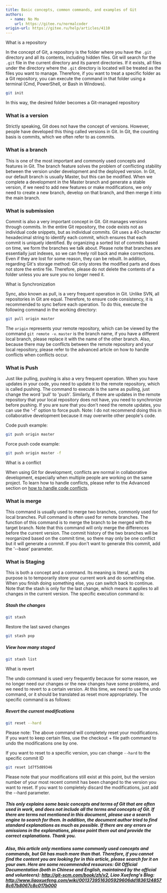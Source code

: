 ```yaml
---
title: Basic concepts, common commands, and examples of Git
authors:
  - name: No Mo
    url: https://gitee.ru/normalcoder
origin-url: https://gitee.ru/help/articles/4110
---
```


What is a repository

In the concept of Git, a repository is the folder where you have the `.git` directory and all its contents, including hidden files. Git will search for the `.git` file in the current directory and its parent directories. If it exists, all files under the directory where the `.git` directory is located will be treated as the files you want to manage. Therefore, if you want to treat a specific folder as a Git repository, you can execute the command in that folder using a terminal (Cmd, PowerShell, or Bash in Windows).

```bash
git init
```

In this way, the desired folder becomes a Git-managed repository

### What is a version

Strictly speaking, Git does not have the concept of versions. However, people have developed this thing called versions in Git. In Git, the counting basis is commits, which we often refer to as commits.

### What is a branch

This is one of the most important and commonly used concepts and features in Git. The branch feature solves the problem of conflicting stability between the version under development and the deployed version. In Git, our default branch is usually Master, but this can be modified. When we complete a development in the Master branch and generate a stable version, if we need to add new features or make modifications, we only need to create a new branch, develop on that branch, and then merge it into the main branch.

### What is submission

Commit is also a very important concept in Git. Git manages versions through commits. In the entire Git repository, the code exists not as individual code snippets, but as individual commits. Git uses a 40-character hexadecimal string to identify each commit, which ensures that each commit is uniquely identified. By organizing a sorted list of commits based on time, we form the branches we talk about. Please note that branches are essentially just indexes, so we can freely roll back and make corrections. Even if they are lost for some reason, they can be rebuilt. In addition, regarding Git's storage method: Git only stores the modified parts and does not store the entire file. Therefore, please do not delete the contents of a folder unless you are sure you no longer need it.

What is Synchronization

Sync, also known as pull, is a very frequent operation in Git. Unlike SVN, all repositories in Git are equal. Therefore, to ensure code consistency, it is recommended to sync before each operation. To do this, execute the following command in the working directory:

```bash
git pull origin master
```

The `origin` represents your remote repository, which can be viewed by the command `git remote -v`. `master` is the branch name, if you have a different local branch, please replace it with the name of the other branch. Also, because there may be conflicts between the remote repository and your local repository, please refer to the advanced article on how to handle conflicts when conflicts occur.

### What is Push

Just like pulling, pushing is also a very frequent operation. When you have updates in your code, you need to update it to the remote repository, which is called pushing. The command to execute is the same as pulling, just change the word 'pull' to 'push'. Similarly, if there are updates in the remote repository that your local repository does not have, you need to synchronize before pushing. If you are sure that you don't need the remote updates, you can use the '-f' option to force push. Note: I do not recommend doing this in collaborative development because it may overwrite other people's code.

Code push example:

```bash
git push origin master
```

Force push code example:

```bash
git push origin master -f
```

What is a conflict

When using Git for development, conflicts are normal in collaborative development, especially when multiple people are working on the same project. To learn how to handle conflicts, please refer to the Advanced section on [how to handle code conflicts](${domain}?v=${version}&t=83148).

### What is merge

This command is usually used to merge two branches, commonly used for local branches. Pull command is often used for remote branches. The function of this command is to merge the branch to be merged with the target branch. Note that this command will only merge the differences before the current version. The commit history of the two branches will be reorganized based on the commit time, so there may only be one conflict but it will generate a commit. If you don't want to generate this commit, add the '--base' parameter.

### What is Staging

This is both a concept and a command. Its meaning is literal, and its purpose is to temporarily store your current work and do something else. When you finish doing something else, you can switch back to continue. Note that the stash is only for the last change, which means it applies to all changes in the current version. The specific execution command is:

##### Stash the changes

```bash
git stash
```

Restore the last saved changes

```bash
git stash pop
```

##### View how many staged

```bash
git stash list
```

What is revert

The undo command is used very frequently because for some reason, we no longer need our changes or the new changes have some problems, and we need to revert to a certain version. At this time, we need to use the undo command, or it should be translated as reset more appropriately. The specific command is as follows:

##### Revert the current modifications

```bash
git reset --hard
```

Please note: The above command will completely reset your modifications. If you want to keep certain files, use the checkout + file path command to undo the modifications one by one.

If you want to reset to a specific version, you can change `--hard` to the specific commit ID

```bash
git reset 1d7f5d89346
```

Please note that your modifications still exist at this point, but the version number of your most recent commit has been changed to the version you want to reset. If you want to completely discard the modifications, just add the --hard parameter.

##### This only explains some basic concepts and terms of Git that are often used in work, and does not include all the terms and concepts of Git. If there are terms not mentioned in this document, please use a search engine to search for them. In addition, the document author tried to find standard explanations as much as possible. If there are any errors or omissions in the explanations, please point them out and provide the correct explanations. Thank you.

##### Also, this article only mentions some commonly used concepts and commands, but Git has much more than that. Therefore, if you cannot find the content you are looking for in this article, please search for it on your own. Here are some recommended resources: Git Official Documentation (both in Chinese and English, maintained by the official and volunteers): <http://git-scm.com/book/zh/v2>, Liao Xuefeng's Blog: <http://www.liaoxuefeng.com/wiki/0013739516305929606dd18361248578c67b8067c8c017b000>